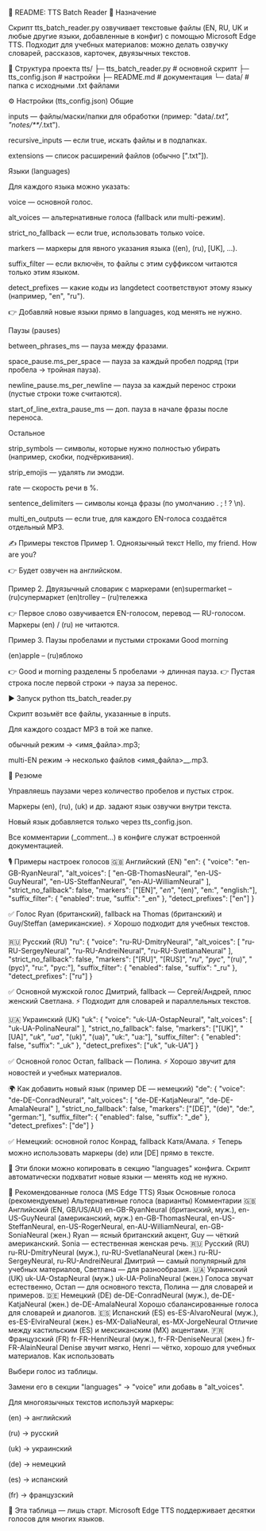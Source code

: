 📘 README: TTS Batch Reader
🚀 Назначение

Скрипт tts_batch_reader.py озвучивает текстовые файлы (EN, RU, UK и любые другие языки, добавленные в конфиг) с помощью Microsoft Edge TTS.
Подходит для учебных материалов: можно делать озвучку словарей, рассказов, карточек, двуязычных текстов.

📂 Структура проекта
tts/
 ├─ tts_batch_reader.py      # основной скрипт
 ├─ tts_config.json          # настройки
 ├─ README.md                # документация
 └─ data/                    # папка с исходными .txt файлами

⚙️ Настройки (tts_config.json)
Общие

inputs — файлы/маски/папки для обработки (пример: "data/*.txt", "notes/**/*.txt").

recursive_inputs — если true, искать файлы и в подпапках.

extensions — список расширений файлов (обычно [".txt"]).

Языки (languages)

Для каждого языка можно указать:

voice — основной голос.

alt_voices — альтернативные голоса (fallback или multi-режим).

strict_no_fallback — если true, использовать только voice.

markers — маркеры для явного указания языка ((en), (ru), [UK], …).

suffix_filter — если включён, то файлы с этим суффиксом читаются только этим языком.

detect_prefixes — какие коды из langdetect соответствуют этому языку (например, "en", "ru").

👉 Добавляй новые языки прямо в languages, код менять не нужно.

Паузы (pauses)

between_phrases_ms — пауза между фразами.

space_pause.ms_per_space — пауза за каждый пробел подряд (три пробела → тройная пауза).

newline_pause.ms_per_newline — пауза за каждый перенос строки (пустые строки тоже считаются).

start_of_line_extra_pause_ms — доп. пауза в начале фразы после переноса.

Остальное

strip_symbols — символы, которые нужно полностью убирать (например, скобки, подчёркивания).

strip_emojis — удалять ли эмодзи.

rate — скорость речи в %.

sentence_delimiters — символы конца фразы (по умолчанию . ; ! ? \n).

multi_en_outputs — если true, для каждого EN-голоса создаётся отдельный MP3.

✍️ Примеры текстов
Пример 1. Одноязычный текст
Hello, my friend.
How are you?


👉 Будет озвучен на английском.

Пример 2. Двуязычный словарик с маркерами
(en)supermarket – (ru)супермаркет
(en)trolley – (ru)тележка


👉 Первое слово озвучивается EN-голосом, перевод — RU-голосом. Маркеры (en) / (ru) не читаются.

Пример 3. Паузы пробелами и пустыми строками
Good     morning

(en)apple – (ru)яблоко


👉 Good и morning разделены 5 пробелами → длинная пауза.
👉 Пустая строка после первой строки → пауза за перенос.

▶️ Запуск
python tts_batch_reader.py


Скрипт возьмёт все файлы, указанные в inputs.

Для каждого создаст MP3 в той же папке.

обычный режим → <имя_файла>.mp3;

multi-EN режим → несколько файлов <имя_файла>__<voice>.mp3.

📑 Резюме

Управляешь паузами через количество пробелов и пустых строк.

Маркеры (en), (ru), (uk) и др. задают язык озвучки внутри текста.

Новый язык добавляется только через tts_config.json.

Все комментарии (_comment...) в конфиге служат встроенной документацией.

🎙️ Примеры настроек голосов
🇬🇧 Английский (EN)
"en": {
  "voice": "en-GB-RyanNeural",
  "alt_voices": [
    "en-GB-ThomasNeural",
    "en-US-GuyNeural",
    "en-US-SteffanNeural",
    "en-AU-WilliamNeural"
  ],
  "strict_no_fallback": false,
  "markers": ["[EN]", "_en_", "(en)", "en:", "english:"],
  "suffix_filter": { "enabled": true, "suffix": "_en" },
  "detect_prefixes": ["en"]
}


✅ Голос Ryan (британский), fallback на Thomas (британский) и Guy/Steffan (американские).
⚡ Хорошо подходит для учебных текстов.

🇷🇺 Русский (RU)
"ru": {
  "voice": "ru-RU-DmitryNeural",
  "alt_voices": [
    "ru-RU-SergeyNeural",
    "ru-RU-AndreiNeural",
    "ru-RU-SvetlanaNeural"
  ],
  "strict_no_fallback": false,
  "markers": ["[RU]", "[RUS]", "_ru_", "_рус_", "(ru)", "(рус)", "ru:", "рус:"],
  "suffix_filter": { "enabled": false, "suffix": "_ru" },
  "detect_prefixes": ["ru"]
}


✅ Основной мужской голос Дмитрий, fallback — Сергей/Андрей, плюс женский Светлана.
⚡ Подходит для словарей и параллельных текстов.

🇺🇦 Украинский (UK)
"uk": {
  "voice": "uk-UA-OstapNeural",
  "alt_voices": [
    "uk-UA-PolinaNeural"
  ],
  "strict_no_fallback": false,
  "markers": ["[UK]", "[UA]", "_uk_", "_ua_", "(uk)", "(ua)", "uk:", "ua:"],
  "suffix_filter": { "enabled": false, "suffix": "_uk" },
  "detect_prefixes": ["uk", "uk-UA"]
}


✅ Основной голос Остап, fallback — Полина.
⚡ Хорошо звучит для новостей и учебных материалов.

🌍 Как добавить новый язык (пример DE — немецкий)
"de": {
  "voice": "de-DE-ConradNeural",
  "alt_voices": [
    "de-DE-KatjaNeural",
    "de-DE-AmalaNeural"
  ],
  "strict_no_fallback": false,
  "markers": ["[DE]", "(de)", "de:", "german:"],
  "suffix_filter": { "enabled": false, "suffix": "_de" },
  "detect_prefixes": ["de"]
}


✅ Немецкий: основной голос Конрад, fallback Катя/Амала.
⚡ Теперь можно использовать маркеры (de) или [DE] прямо в тексте.

📌 Эти блоки можно копировать в секцию "languages" конфига.
Скрипт автоматически подхватит новые языки — менять код не нужно.

📑 Рекомендованные голоса (MS Edge TTS)
Язык	Основные голоса (рекомендуемые)	Альтернативные голоса (варианты)	Комментарии
🇬🇧 Английский (EN, GB/US/AU)	en-GB-RyanNeural (британский, муж.), en-US-GuyNeural (американский, муж.)	en-GB-ThomasNeural, en-US-SteffanNeural, en-US-RogerNeural, en-AU-WilliamNeural, en-GB-SoniaNeural (жен.)	Ryan — ясный британский акцент, Guy — чёткий американский. Sonia — естественная женская речь.
🇷🇺 Русский (RU)	ru-RU-DmitryNeural (муж.), ru-RU-SvetlanaNeural (жен.)	ru-RU-SergeyNeural, ru-RU-AndreiNeural	Дмитрий — самый популярный для учебных материалов, Светлана — для разнообразия.
🇺🇦 Украинский (UK)	uk-UA-OstapNeural (муж.)	uk-UA-PolinaNeural (жен.)	Голоса звучат естественно, Остап — для основного текста, Полина — для словарей и примеров.
🇩🇪 Немецкий (DE)	de-DE-ConradNeural (муж.), de-DE-KatjaNeural (жен.)	de-DE-AmalaNeural	Хорошо сбалансированные голоса для словарей и диалогов.
🇪🇸 Испанский (ES)	es-ES-AlvaroNeural (муж.), es-ES-ElviraNeural (жен.)	es-MX-DaliaNeural, es-MX-JorgeNeural	Отличие между кастильским (ES) и мексиканским (MX) акцентами.
🇫🇷 Французский (FR)	fr-FR-HenriNeural (муж.), fr-FR-DeniseNeural (жен.)	fr-FR-AlainNeural	Denise звучит мягко, Henri — чётко, хорошо для учебных материалов.
Как использовать

Выбери голос из таблицы.

Замени его в секции "languages" → "voice" или добавь в "alt_voices".

Для многоязычных текстов используй маркеры:

(en) → английский

(ru) → русский

(uk) → украинский

(de) → немецкий

(es) → испанский

(fr) → французский

📌 Эта таблица — лишь старт. Microsoft Edge TTS поддерживает десятки голосов для многих языков.